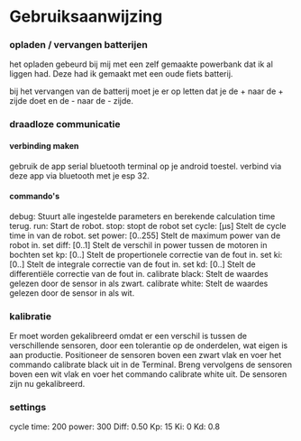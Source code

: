 # Gebruiksaanwijzing

### opladen / vervangen batterijen
het opladen gebeurd bij mij met een zelf gemaakte powerbank dat ik al liggen had. Deze had ik gemaakt met een oude fiets batterij.

bij het vervangen van de batterij moet je er op letten dat je de + naar de + zijde doet en de - naar de - zijde.

### draadloze communicatie
#### verbinding maken
gebruik de app serial bluetooth terminal op je android toestel. verbind via deze app via bluetooth met je esp 32.

#### commando's
debug: Stuurt alle ingestelde parameters en berekende calculation time terug.
run: Start de robot.
stop: stopt de robot
set cycle: [µs] Stelt de cycle time in van de robot.
set power: [0..255] Stelt de maximum power van de robot in.
set diff: [0..1] Stelt de verschil in power tussen de motoren in bochten
set kp: [0..] Stelt de propertionele correctie van de fout in.
set ki: [0..] Stelt de integrale correctie van de fout in.
set kd: [0..] Stelt de differentiële correctie van de fout in.
calibrate black: Stelt de waardes gelezen door de sensor in als zwart.
calibrate white: Stelt de waardes gelezen door de sensor in als wit.

### kalibratie
Er moet worden gekalibreerd omdat er een verschil is tussen de verschillende sensoren, door een tolerantie op de onderdelen, wat eigen is aan productie.
Positioneer de sensoren boven een zwart vlak en voer het commando calibrate black uit in de Terminal.
Breng vervolgens de sensoren boven een wit vlak en voer het commando calibrate white uit. De
sensoren zijn nu gekalibreerd. 

### settings
cycle time: 200
power: 300
Diff: 0.50
Kp: 15
Ki: 0
Kd: 0.8

